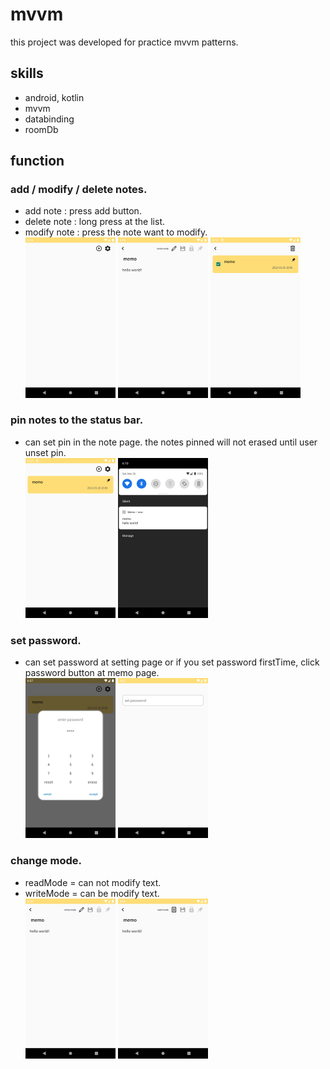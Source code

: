 # mvvm

this project was developed for practice mvvm patterns.


## skills
- android, kotlin
- mvvm
- databinding
- roomDb

## function
### add / modify / delete notes.  
- add note : press add button.   
- delete note : long press at the list.  
- modify note : press the note want to modify.  
<img style="width:30%" src="images/image3.png"/> <img style="width:30%" src="images/image1.png"/> <img style="width:30%" src="images/image8.png"/>

### pin notes to the status bar.    
- can set pin in the note page. the notes pinned will not erased until user unset pin.  
<img style="width:30%" src="images/image4.png"/> <img style="width:30%" src="images/image7.png"/>


### set password.  
- can set password at setting page or if you set password firstTime, click password button at memo page.  
<img style="width:30%" src="images/image5.png"/> <img style="width:30%" src="images/image6.png"/>


### change mode.  
- readMode = can not modify text.  
- writeMode = can be modify text.  
<img style="width:30%" src="images/image1.png"/> <img style="width:30%" src="images/image2.png"/>

